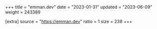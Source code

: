 +++
title = "emman.dev"
date = "2023-01-31"
updated = "2023-06-09"
weight = 243389

[extra]
source = "https://emman.dev"
ratio = 1
size = 238
+++
